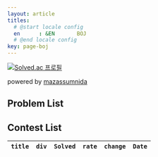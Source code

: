 ```yaml
---
layout: article
titles:
  # @start locale config
  en      : &EN       BOJ
  # @end locale config
key: page-boj
---
```


[![Solved.ac
프로필](http://mazassumnida.wtf/api/generate_badge?boj=yuris)](https://solved.ac/yuris)
<p>powered by <a href="https://github.com/mazassumnida/mazacofo">mazassumnida</a></p>

## Problem List

## Contest List

| `title` | `div` | `Solved` | `rate` | `change` | `Date` |
| --- |  :---: | :---: | :---: | :---: | :---: |

